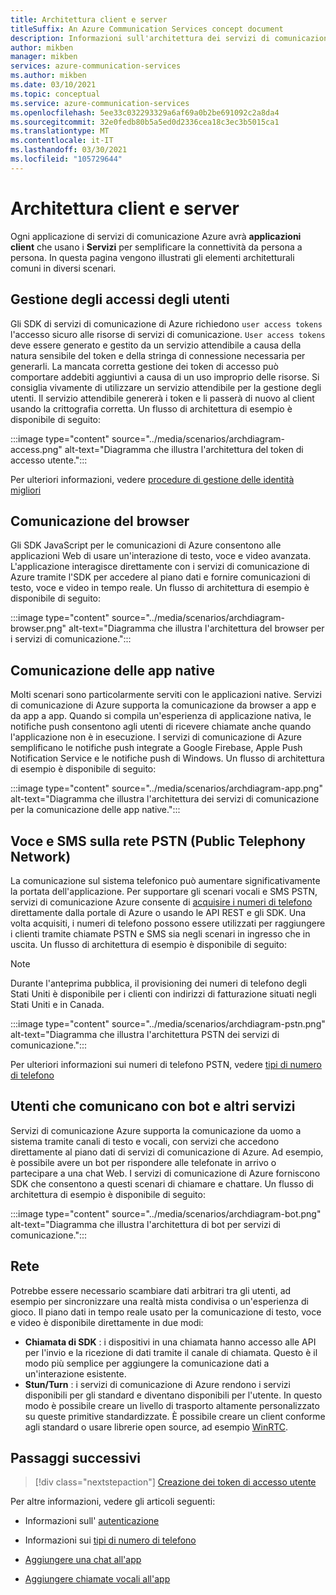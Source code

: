 ```yaml
---
title: Architettura client e server
titleSuffix: An Azure Communication Services concept document
description: Informazioni sull'architettura dei servizi di comunicazione.
author: mikben
manager: mikben
services: azure-communication-services
ms.author: mikben
ms.date: 03/10/2021
ms.topic: conceptual
ms.service: azure-communication-services
ms.openlocfilehash: 5ee33c032293329a6af69a0b2be691092c2a8da4
ms.sourcegitcommit: 32e0fedb80b5a5ed0d2336cea18c3ec3b5015ca1
ms.translationtype: MT
ms.contentlocale: it-IT
ms.lasthandoff: 03/30/2021
ms.locfileid: "105729644"
---
```

# <a name="client-and-server-architecture"></a>Architettura client e server

Ogni applicazione di servizi di comunicazione Azure avrà **applicazioni client** che usano i **Servizi** per semplificare la connettività da persona a persona. In questa pagina vengono illustrati gli elementi architetturali comuni in diversi scenari.

## <a name="user-access-management"></a>Gestione degli accessi degli utenti

Gli SDK di servizi di comunicazione di Azure richiedono `user access tokens` l'accesso sicuro alle risorse di servizi di comunicazione. `User access tokens` deve essere generato e gestito da un servizio attendibile a causa della natura sensibile del token e della stringa di connessione necessaria per generarli. La mancata corretta gestione dei token di accesso può comportare addebiti aggiuntivi a causa di un uso improprio delle risorse. Si consiglia vivamente di utilizzare un servizio attendibile per la gestione degli utenti. Il servizio attendibile genererà i token e li passerà di nuovo al client usando la crittografia corretta. Un flusso di architettura di esempio è disponibile di seguito:

:::image type="content" source="../media/scenarios/archdiagram-access.png" alt-text="Diagramma che illustra l'architettura del token di accesso utente.":::

Per ulteriori informazioni, vedere [procedure di gestione delle identità migliori](../../security/fundamentals/identity-management-best-practices.md)

## <a name="browser-communication"></a>Comunicazione del browser

Gli SDK JavaScript per le comunicazioni di Azure consentono alle applicazioni Web di usare un'interazione di testo, voce e video avanzata. L'applicazione interagisce direttamente con i servizi di comunicazione di Azure tramite l'SDK per accedere al piano dati e fornire comunicazioni di testo, voce e video in tempo reale. Un flusso di architettura di esempio è disponibile di seguito:

:::image type="content" source="../media/scenarios/archdiagram-browser.png" alt-text="Diagramma che illustra l'architettura del browser per i servizi di comunicazione.":::

## <a name="native-app-communication"></a>Comunicazione delle app native

Molti scenari sono particolarmente serviti con le applicazioni native. Servizi di comunicazione di Azure supporta la comunicazione da browser a app e da app a app.  Quando si compila un'esperienza di applicazione nativa, le notifiche push consentono agli utenti di ricevere chiamate anche quando l'applicazione non è in esecuzione. I servizi di comunicazione di Azure semplificano le notifiche push integrate a Google Firebase, Apple Push Notification Service e le notifiche push di Windows. Un flusso di architettura di esempio è disponibile di seguito:

:::image type="content" source="../media/scenarios/archdiagram-app.png" alt-text="Diagramma che illustra l'architettura dei servizi di comunicazione per la comunicazione delle app native.":::

## <a name="voice-and-sms-over-the-public-switched-telephony-network-pstn"></a>Voce e SMS sulla rete PSTN (Public Telephony Network)

La comunicazione sul sistema telefonico può aumentare significativamente la portata dell'applicazione. Per supportare gli scenari vocali e SMS PSTN, servizi di comunicazione Azure consente di [acquisire i numeri di telefono](../quickstarts/telephony-sms/get-phone-number.md) direttamente dalla portale di Azure o usando le API REST e gli SDK. Una volta acquisiti, i numeri di telefono possono essere utilizzati per raggiungere i clienti tramite chiamate PSTN e SMS sia negli scenari in ingresso che in uscita. Un flusso di architettura di esempio è disponibile di seguito:

> [!Note]
> Durante l'anteprima pubblica, il provisioning dei numeri di telefono degli Stati Uniti è disponibile per i clienti con indirizzi di fatturazione situati negli Stati Uniti e in Canada.

:::image type="content" source="../media/scenarios/archdiagram-pstn.png" alt-text="Diagramma che illustra l'architettura PSTN dei servizi di comunicazione.":::

Per ulteriori informazioni sui numeri di telefono PSTN, vedere [tipi di numero di telefono](../concepts/telephony-sms/plan-solution.md)

## <a name="humans-communicating-with-bots-and-other-services"></a>Utenti che comunicano con bot e altri servizi

Servizi di comunicazione Azure supporta la comunicazione da uomo a sistema tramite canali di testo e vocali, con servizi che accedono direttamente al piano dati di servizi di comunicazione di Azure. Ad esempio, è possibile avere un bot per rispondere alle telefonate in arrivo o partecipare a una chat Web. I servizi di comunicazione di Azure forniscono SDK che consentono a questi scenari di chiamare e chattare. Un flusso di architettura di esempio è disponibile di seguito:

:::image type="content" source="../media/scenarios/archdiagram-bot.png" alt-text="Diagramma che illustra l'architettura di bot per servizi di comunicazione.":::

## <a name="networking"></a>Rete

Potrebbe essere necessario scambiare dati arbitrari tra gli utenti, ad esempio per sincronizzare una realtà mista condivisa o un'esperienza di gioco. Il piano dati in tempo reale usato per la comunicazione di testo, voce e video è disponibile direttamente in due modi:

- **Chiamata di SDK** : i dispositivi in una chiamata hanno accesso alle API per l'invio e la ricezione di dati tramite il canale di chiamata. Questo è il modo più semplice per aggiungere la comunicazione dati a un'interazione esistente.
- **Stun/Turn** : i servizi di comunicazione di Azure rendono i servizi disponibili per gli standard e diventano disponibili per l'utente. In questo modo è possibile creare un livello di trasporto altamente personalizzato su queste primitive standardizzate. È possibile creare un client conforme agli standard o usare librerie open source, ad esempio [WinRTC](https://github.com/microsoft/winrtc).

## <a name="next-steps"></a>Passaggi successivi

> [!div class="nextstepaction"]
> [Creazione dei token di accesso utente](../quickstarts/access-tokens.md)

Per altre informazioni, vedere gli articoli seguenti:

- Informazioni sull' [autenticazione](../concepts/authentication.md)
- Informazioni sui [tipi di numero di telefono](../concepts/telephony-sms/plan-solution.md)

- [Aggiungere una chat all'app](../quickstarts/chat/get-started.md)
- [Aggiungere chiamate vocali all'app](../quickstarts/voice-video-calling/getting-started-with-calling.md)
